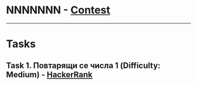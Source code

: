 # NNNNNNN - [Contest](<https://www.hackerrank.com/contests/sda-2020-2021-test1/challenges>)

---

# Tasks

## Task 1. Повтарящи се числа 1 (Difficulty: Medium) - [HackerRank](<https://www.hackerrank.com/contests/sda-2020-2021-test1/challenges/1-257>)

